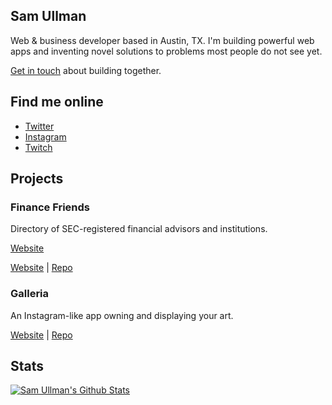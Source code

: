 ## Sam Ullman
Web & business developer based in Austin, TX.  I'm building powerful web apps and inventing novel solutions to problems most people do not see yet.

[Get in touch](mailto:samullman@gmail.com) about building together. 


## Find me online
* [Twitter](https://twitter.com/samullman)
* [Instagram](https://instagram.com/jolly.jitsu)
* [Twitch](https://twitch.tv/samullman)

## Projects

### Finance Friends
Directory of SEC-registered financial advisors and institutions. 

[Website](https://financefriends.org/)

<!-- ### Eternal Camping
Low-budget, high-culture living for all humans. 

[Website](https://weebly.vercel.app) | [Repo](https://github.com/samullman/weebly)
 -->
<!-- ### Codeskewl
0-60pm programming modules. 

### Gentle Man
Finding work, family, and love for all. 
 -->
[Website](https://gentle-man.xyz) | [Repo](https://github.com/samullman/gentleman)

<!-- ### Weebly
Open-source, modular, self-assembled vehicles. 

[Website](https://weebly.vercel.app) | [Repo](https://github.com/samullman/weebly)
 -->
### Galleria
An Instagram-like app owning and displaying your art.

[Website](https://galleria-kappa.vercel.app) | [Repo](https://github.com/samullman/galleria)

<!-- ### Pot Land
Dispensaries directory with a dose of art & culture. 

[Website](https://pot.land) | [Repo](https://github.com/samullman/potland)
 -->


## Stats

[![Sam Ullman's Github Stats](https://github-readme-stats.vercel.app/api?username=samullman)](https://github.com/samullman)


<!--
**samullman/samullman** is a ✨ _special_ ✨ repository because its `README.md` (this file) appears on your GitHub profile.

Here are some ideas to get you started:

- 🔭 I’m currently working on ...
- 🌱 I’m currently learning ...
- 👯 I’m looking to collaborate on ...
- 🤔 I’m looking for help with ...
- 💬 Ask me about ...
- 📫 How to reach me: ...
- 😄 Pronouns: ...
- ⚡ Fun fact: ...
-->
